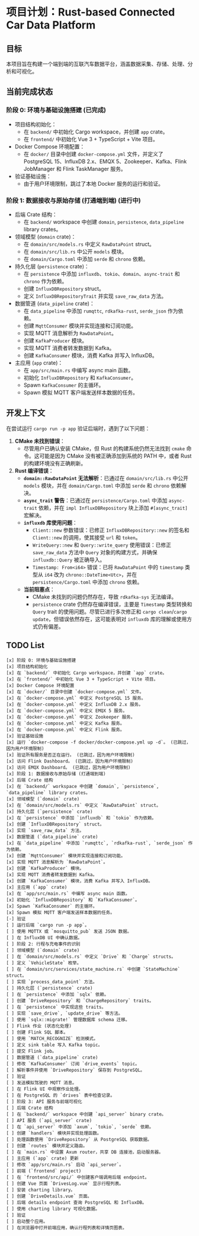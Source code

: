 # 项目计划：Rust-based Connected Car Data Platform

## 目标
本项目旨在构建一个端到端的互联汽车数据平台，涵盖数据采集、存储、处理、分析和可视化。

## 当前完成状态

### 阶段 0: 环境与基础设施搭建 (已完成)
*   项目结构初始化：
    *   在 `backend/` 中初始化 Cargo workspace，并创建 `app` crate。
    *   在 `frontend/` 中初始化 Vue 3 + TypeScript + Vite 项目。
*   Docker Compose 环境配置：
    *   在 `docker/` 目录中创建 `docker-compose.yml` 文件，并定义了 PostgreSQL 15、InfluxDB 2.x、EMQX 5、Zookeeper、Kafka、Flink JobManager 和 Flink TaskManager 服务。
*   验证基础设施：
    *   由于用户环境限制，跳过了本地 Docker 服务的运行和验证。

### 阶段 1: 数据接收与原始存储 (打通端到端) (进行中)
*   后端 Crate 结构：
    *   在 `backend/` workspace 中创建 `domain`, `persistence`, `data_pipeline` library crates。
*   领域模型 (`domain` crate)：
    *   在 `domain/src/models.rs` 中定义 `RawDataPoint` struct。
    *   在 `domain/src/lib.rs` 中公开 `models` 模块。
    *   在 `domain/Cargo.toml` 中添加 `serde` 和 `chrono` 依赖。
*   持久化层 (`persistence` crate)：
    *   在 `persistence` 中添加 `influxdb`、`tokio`、`domain`、`async-trait` 和 `chrono` 作为依赖。
    *   创建 `InfluxDBRepository` struct。
    *   定义 `InfluxDBRepositoryTrait` 并实现 `save_raw_data` 方法。
*   数据管道 (`data_pipeline` crate)：
    *   在 `data_pipeline` 中添加 `rumqttc`, `rdkafka-rust`, `serde_json` 作为依赖。
    *   创建 `MqttConsumer` 模块并实现连接和订阅功能。
    *   实现 MQTT 消息解析为 `RawDataPoint`。
    *   创建 `KafkaProducer` 模块。
    *   实现 MQTT 消费者转发数据到 Kafka。
    *   创建 `KafkaConsumer` 模块，消费 Kafka 并写入 InfluxDB。
*   主应用 (`app` crate)：
    *   在 `app/src/main.rs` 中编写 async main 函数。
    *   初始化 `InfluxDBRepository` 和 `KafkaConsumer`。
    *   Spawn `KafkaConsumer` 的主循环。
    *   Spawn 模拟 MQTT 客户端发送样本数据的任务。

## 开发上下文

在尝试运行 `cargo run -p app` 验证后端时，遇到了以下问题：

1.  **CMake 未找到错误**：
    *   尽管用户已确认安装 CMake，但 Rust 的构建系统仍然无法找到 `cmake` 命令。这可能是因为 CMake 没有被正确添加到系统的 PATH 中，或者 Rust 的构建环境没有正确刷新。
2.  **Rust 编译错误**：
    *   **`domain::RawDataPoint` 无法解析**：已通过在 `domain/src/lib.rs` 中公开 `models` 模块，并在 `domain/Cargo.toml` 中添加 `serde` 和 `chrono` 依赖解决。
    *   **`async_trait` 警告**：已通过在 `persistence/Cargo.toml` 中添加 `async-trait` 依赖，并在 `impl InfluxDBRepository` 块上添加 `#[async_trait]` 宏解决。
    *   **`influxdb` 库使用问题**：
        *   `Client::new` 参数错误：已修正 `InfluxDBRepository::new` 的签名和 `Client::new` 的调用，使其接受 `url` 和 `token`。
        *   `WriteQuery::new` 和 `Query::write_query` 使用错误：已修正 `save_raw_data` 方法中 `Query` 对象的构建方式，并确保 `influxdb::Query` 被正确导入。
        *   `Timestamp: From<i64>` 错误：已将 `RawDataPoint` 中的 `timestamp` 类型从 `i64` 改为 `chrono::DateTime<Utc>`，并在 `persistence/Cargo.toml` 中添加 `chrono` 依赖。
    *   **当前阻塞点**：
        *   CMake 未找到的问题仍然存在，导致 `rdkafka-sys` 无法编译。
        *   `persistence` crate 仍然存在编译错误，主要是 `Timestamp` 类型转换和 `Query` trait 的使用问题。尽管已进行多次修正和 `cargo clean`/`cargo update`，但错误依然存在，这可能表明对 `influxdb` 库的理解或使用方式仍有偏差。

## TODO List

```
[x] 阶段 0: 环境与基础设施搭建
[x] 项目结构初始化
[x] 在 `backend/` 中初始化 Cargo workspace，并创建 `app` crate。
[x] 在 `frontend/` 中初始化 Vue 3 + TypeScript + Vite 项目。
[x] Docker Compose 环境配置
[x] 在 `docker/` 目录中创建 `docker-compose.yml` 文件。
[x] 在 `docker-compose.yml` 中定义 PostgreSQL 15 服务。
[x] 在 `docker-compose.yml` 中定义 InfluxDB 2.x 服务。
[x] 在 `docker-compose.yml` 中定义 EMQX 5 服务。
[x] 在 `docker-compose.yml` 中定义 Zookeeper 服务。
[x] 在 `docker-compose.yml` 中定义 Kafka 服务。
[x] 在 `docker-compose.yml` 中定义 Flink 服务。
[x] 验证基础设施
[x] 运行 `docker-compose -f docker/docker-compose.yml up -d`。 (已跳过，因为用户环境限制)
[x] 验证所有服务是否正在运行。 (已跳过，因为用户环境限制)
[x] 访问 Flink Dashboard。 (已跳过，因为用户环境限制)
[x] 访问 EMQX Dashboard。 (已跳过，因为用户环境限制)
[x] 阶段 1: 数据接收与原始存储 (打通端到端)
[x] 后端 Crate 结构
[x] 在 `backend/` workspace 中创建 `domain`, `persistence`, `data_pipeline` library crates。
[x] 领域模型 (`domain` crate)
[x] 在 `domain/src/models.rs` 中定义 `RawDataPoint` struct。
[x] 持久化层 (`persistence` crate)
[x] 在 `persistence` 中添加 `influxdb` 和 `tokio` 作为依赖。
[x] 创建 `InfluxDBRepository` struct。
[x] 实现 `save_raw_data` 方法。
[x] 数据管道 (`data_pipeline` crate)
[x] 在 `data_pipeline` 中添加 `rumqttc`, `rdkafka-rust`, `serde_json` 作为依赖。
[x] 创建 `MqttConsumer` 模块并实现连接和订阅功能。
[x] 实现 MQTT 消息解析为 `RawDataPoint`。
[x] 创建 `KafkaProducer` 模块。
[x] 实现 MQTT 消费者转发数据到 Kafka。
[x] 创建 `KafkaConsumer` 模块，消费 Kafka 并写入 InfluxDB。
[x] 主应用 (`app` crate)
[x] 在 `app/src/main.rs` 中编写 async main 函数。
[x] 初始化 `InfluxDBRepository` 和 `KafkaConsumer`。
[x] Spawn `KafkaConsumer` 的主循环。
[x] Spawn 模拟 MQTT 客户端发送样本数据的任务。
[-] 验证
[ ] 运行后端 `cargo run -p app`。
[ ] 使用 MQTTX 或 `mosquitto_pub` 发送 JSON 数据。
[ ] 在 InfluxDB UI 中确认数据。
[ ] 阶段 2: 行程与充电事件的识别
[ ] 领域模型 (`domain` crate)
[ ] 在 `domain/src/models.rs` 中定义 `Drive` 和 `Charge` structs。
[ ] 定义 `VehicleState` 枚举。
[ ] 在 `domain/src/services/state_machine.rs` 中创建 `StateMachine` struct。
[ ] 实现 `process_data_point` 方法。
[ ] 持久化层 (`persistence` crate)
[ ] 在 `persistence` 中添加 `sqlx` 依赖。
[ ] 创建 `DriveRepository` 和 `ChargeRepository` traits。
[ ] 在 `persistence` 中实现这些 traits。
[ ] 实现 `save_drive`, `update_drive` 等方法。
[ ] 使用 `sqlx::migrate!` 管理数据库 schema 迁移。
[ ] Flink 作业 (状态化处理)
[ ] 创建 Flink SQL 脚本。
[ ] 使用 `MATCH_RECOGNIZE` 检测模式。
[ ] 定义 sink table 写入 Kafka topic。
[ ] 提交 Flink job。
[ ] 数据管道 (`data_pipeline` crate)
[ ] 修改 `KafkaConsumer` 订阅 `drive_events` topic。
[ ] 解析事件并使用 `DriveRepository` 保存到 PostgreSQL。
[ ] 验证
[ ] 发送模拟驾驶的 MQTT 消息。
[ ] 在 Flink UI 中观察作业处理。
[ ] 在 PostgreSQL 的 `drives` 表中检查记录。
[ ] 阶段 3: API 服务与前端可视化
[ ] 后端 Crate 结构
[ ] 在 `backend/` workspace 中创建 `api_server` binary crate。
[ ] API 服务 (`api_server` crate)
[ ] 在 `api_server` 中添加 `axum`, `tokio`, `serde` 依赖。
[ ] 创建 `handlers` 模块并实现处理函数。
[ ] 处理函数使用 `DriveRepository` 从 PostgreSQL 获取数据。
[ ] 创建 `routes` 模块并定义路由。
[ ] 在 `main.rs` 中设置 Axum router，共享 DB 连接池，启动服务器。
[ ] 主应用 (`app` crate) 更新
[ ] 修改 `app/src/main.rs` 启动 `api_server`。
[ ] 前端 (`frontend` project)
[ ] 在 `frontend/src/api/` 中创建客户端调用后端 endpoint。
[ ] 创建 Vue 页面 `DrivesLog.vue` 显示行程列表。
[ ] 安装 charting library。
[ ] 创建 `DriveDetails.vue` 页面。
[ ] 后端 details endpoint 查询 PostgreSQL 和 InfluxDB。
[ ] 使用 charting library 可视化数据。
[ ] 验证
[ ] 启动整个应用。
[ ] 在浏览器中打开前端应用，确认行程列表和详情页图表。